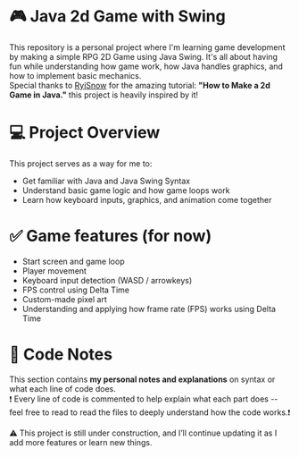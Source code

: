# 🎮 Java 2d Game with Swing
This repository is a personal project where I'm learning game development by making a simple RPG 2D Game using Java Swing. It's all about having fun while understanding how game work, how Java handles graphics, and how to implement basic mechanics.  
Special thanks to [RyiSnow](https://www.youtube.com/@RyiSnow) for the amazing tutorial: **"How to Make a 2d Game in Java."** this project is heavily inspired by it!  

# 💻 Project Overview
This project serves as a way for me to:
- Get familiar with Java and Java Swing Syntax
- Understand basic game logic and how game loops work
- Learn how keyboard inputs, graphics, and animation come together

# ✅ Game features (for now)
- Start screen and game loop
- Player movement
- Keyboard input detection (WASD / arrowkeys)
- FPS control using Delta Time
- Custom-made pixel art 
- Understanding and applying how frame rate (FPS) works using Delta Time

# 📝 Code Notes 
This section contains **my personal notes and explanations** on syntax or what each line of code does.  
❗ Every line of code is commented to help explain what each part does -- feel free to read to read the 
files to deeply understand how the code works.❗  
  
  
  

⚠️ This project is still under construction, and I’ll continue updating it as I add more features or learn new things.
